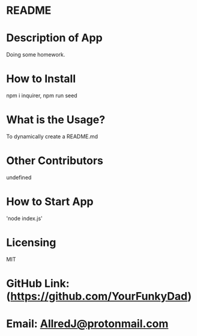 # README

  # Description of App
  Doing some homework.

  # How to Install
  npm i inquirer, npm run seed

  # What is the Usage?
  To dynamically create a README.md

  # Other Contributors
  undefined

  # How to Start App
  'node index.js'

  # Licensing
  MIT

  # GitHub Link: (https://github.com/YourFunkyDad)
  
  # Email: AllredJ@protonmail.com
  

